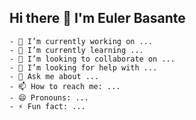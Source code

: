 ## Hi there 👋 I'm Euler Basante

<!--
**euler206/euler206** is a ✨ _special_ ✨ repository because its `README.md` (this file) appears on your GitHub profile.

Here are some ideas to get you started:
-->
```
- 🔭 I’m currently working on ...
- 🌱 I’m currently learning ...
- 👯 I’m looking to collaborate on ...
- 🤔 I’m looking for help with ...
- 💬 Ask me about ...
- 📫 How to reach me: ...
- 😄 Pronouns: ...
- ⚡ Fun fact: ...
```
